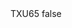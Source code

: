<?xml version="1.0" encoding="UTF-8"?>
<CustomMetadata xmlns="http://soap.sforce.com/2006/04/metadata">
    <label>TXU65</label>
    <protected>false</protected>
</CustomMetadata>
